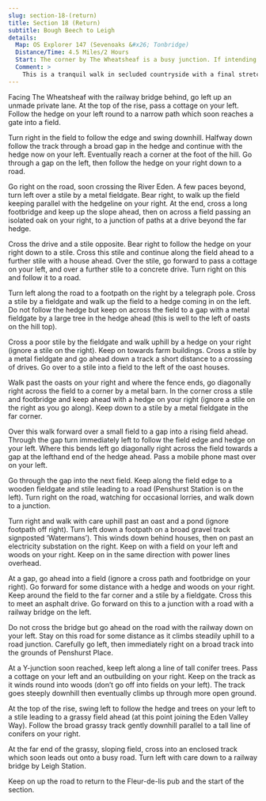```yaml
---
slug: section-18-(return)
title: Section 18 (Return)
subtitle: Bough Beech to Leigh
details:
  Map: OS Explorer 147 (Sevenoaks &#x26; Tonbridge)
  Distance/Time: 4.5 Miles/2 Hours
  Start: The corner by The Wheatsheaf is a busy junction. If intending to visit the pub on returning from the walk, ask about parking on site.
  Comment: >
    This is a tranquil walk in secluded countryside with a final stretch through the parkland of Penshurst Place. These are paths with frequent stiles.
---
```

Facing The Wheatsheaf with the railway bridge behind, go left up an unmade private lane. At the top of the rise, pass a cottage on your left. Follow the hedge on your left round to a narrow path which soon reaches a gate into a field.

Turn right in the field to follow the edge and swing downhill. Halfway down follow the track through a broad gap in the hedge and continue with the hedge now on your left. Eventually reach a corner at the foot of the hill. Go through a gap on the left, then follow the hedge on your right down to a road.

Go right on the road, soon crossing the River Eden. A few paces beyond, turn left over a stile by a metal fieldgate. Bear right, to walk up the field keeping parallel with the hedgeline on your right. At the end, cross a long footbridge and keep up the slope ahead, then on across a field passing an isolated oak on your right, to a junction of paths at a drive beyond the far hedge.

Cross the drive and a stile opposite. Bear right to follow the hedge on your right down to a stile. Cross this stile and continue along the field ahead to a further stile with a house ahead. Over the stile, go forward to pass a cottage on your left, and over a further stile to a concrete drive. Turn right on this and follow it to a road.

Turn left along the road to a footpath on the right by a telegraph pole. Cross a stile by a fieldgate and walk up the field to a hedge coming in on the left. Do not follow the hedge but keep on across the field to a gap with a metal fieldgate by a large tree in the hedge ahead (this is well to the left of oasts on the hill top).

Cross a poor stile by the fieldgate and walk uphill by a hedge on your right (ignore a stile on the right). Keep on towards farm buildings. Cross a stile by a metal fieldgate and go ahead down a track a short distance to a crossing of drives. Go over to a stile into a field to the left of the oast houses.

Walk past the oasts on your right and where the fence ends, go diagonally right across the field to a corner by a metal barn. In the corner cross a stile and footbridge and keep ahead with a hedge on your right (ignore a stile on the right as you go along). Keep down to a stile by a metal fieldgate in the far corner.

Over this walk forward over a small field to a gap into a rising field ahead. Through the gap turn immediately left to follow the field edge and hedge on your left. Where this bends left go diagonally right across the field towards a gap at the lefthand end of the hedge ahead. Pass a mobile phone mast over on your left.

Go through the gap into the next field. Keep along the field edge to a wooden fieldgate and stile leading to a road (Penshurst Station is on the left). Turn right on the road, watching for occasional lorries, and walk down to a junction.

Turn right and walk with care uphill past an oast and a pond (ignore footpath off right). Turn left down a footpath on a broad gravel track signposted ‘Watermans’). This winds down behind houses, then on past an electricity substation on the right. Keep on with a field on your left and woods on your right. Keep on in the same direction with power lines overhead.

At a gap, go ahead into a field (ignore a cross path and footbridge on your right). Go forward for some distance with a hedge and woods on your right. Keep around the field to the far corner and a stile by a fieldgate. Cross this to meet an asphalt drive. Go forward on this to a junction with a road with a railway bridge on the left.

Do not cross the bridge but go ahead on the road with the railway down on your left. Stay on this road for some distance as it climbs steadily uphill to a road junction. Carefully go left, then immediately right on a broad track into the grounds of Penshurst Place.

At a Y-junction soon reached, keep left along a line of tall conifer trees. Pass a cottage on your left and an outbuilding on your right. Keep on the track as it winds round into woods (don’t go off into fields on your left). The track goes steeply downhill then eventually climbs up through more open ground.

At the top of the rise, swing left to follow the hedge and trees on your left to a stile leading to a grassy field ahead (at this point joining the Eden Valley Way). Follow the broad grassy track gently downhill parallel to a tall line of conifers on your right.

At the far end of the grassy, sloping field, cross into an enclosed track which soon leads out onto a busy road. Turn left with care down to a railway bridge by Leigh Station.

Keep on up the road to return to the Fleur-de-lis pub and the start of the section.

